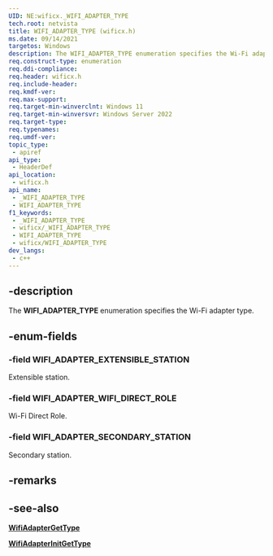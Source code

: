 ```yaml
---
UID: NE:wificx._WIFI_ADAPTER_TYPE
tech.root: netvista
title: WIFI_ADAPTER_TYPE (wificx.h)
ms.date: 09/14/2021
targetos: Windows
description: The WIFI_ADAPTER_TYPE enumeration specifies the Wi-Fi adapter type.
req.construct-type: enumeration
req.ddi-compliance: 
req.header: wificx.h
req.include-header: 
req.kmdf-ver: 
req.max-support: 
req.target-min-winverclnt: Windows 11 
req.target-min-winversvr: Windows Server 2022
req.target-type: 
req.typenames: 
req.umdf-ver: 
topic_type:
 - apiref
api_type:
 - HeaderDef
api_location:
 - wificx.h
api_name:
 - _WIFI_ADAPTER_TYPE
 - WIFI_ADAPTER_TYPE
f1_keywords:
 - _WIFI_ADAPTER_TYPE
 - wificx/_WIFI_ADAPTER_TYPE
 - WIFI_ADAPTER_TYPE
 - wificx/WIFI_ADAPTER_TYPE
dev_langs:
 - c++
---
```


## -description

The **WIFI_ADAPTER_TYPE** enumeration specifies the Wi-Fi adapter type.

## -enum-fields

### -field WIFI_ADAPTER_EXTENSIBLE_STATION

Extensible station. 

### -field WIFI_ADAPTER_WIFI_DIRECT_ROLE

Wi-Fi Direct Role.  

### -field WIFI_ADAPTER_SECONDARY_STATION

Secondary station. 

## -remarks

## -see-also

[**WifiAdapterGetType**](nf-wificx-wifiadaptergettype.md)

[**WifiAdapterInitGetType**](nf-wificx-wifiadapterinitgettype.md)

